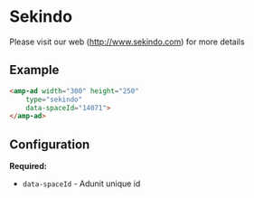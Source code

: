 <!---
Copyright 2018 The AMP HTML Authors. All Rights Reserved.

Licensed under the Apache License, Version 2.0 (the "License");
you may not use this file except in compliance with the License.
You may obtain a copy of the License at

      http://www.apache.org/licenses/LICENSE-2.0

Unless required by applicable law or agreed to in writing, software
distributed under the License is distributed on an "AS-IS" BASIS,
WITHOUT WARRANTIES OR CONDITIONS OF ANY KIND, either express or implied.
See the License for the specific language governing permissions and
limitations under the License.
-->

# Sekindo

Please visit our web (http://www.sekindo.com) for more details
## Example

```html
<amp-ad width="300" height="250"
    type="sekindo"
    data-spaceId="14071">
</amp-ad>
```

## Configuration

__Required:__

- `data-spaceId` - Adunit unique id
